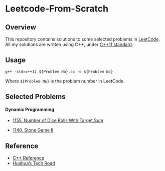 # Leetcode-From-Scratch

## Overview

This repository contains solutions to some selected problems in [LeetCode](https://leetcode.com/). All my solutions are written using C++, under [C++11 standard](https://en.wikipedia.org/wiki/C++11). 

## Usage

```
g++ -std=c++11 ${Problem No}.cc -o ${Problem No}
```

Where `${Problem No}` is the problem number in LeetCode. 

## Selected Problems

#### Dynamic Programming

- [1155. Number of Dice Rolls With Target Sum](https://leetcode.com/problems/number-of-dice-rolls-with-target-sum)

- [1140. Stone Game II](https://leetcode.com/problems/stone-game-ii/)
  
## Reference

- [C++ Reference](http://www.cplusplus.com/reference/)
- [Huahua’s Tech Road](https://zxi.mytechroad.com/blog/)


